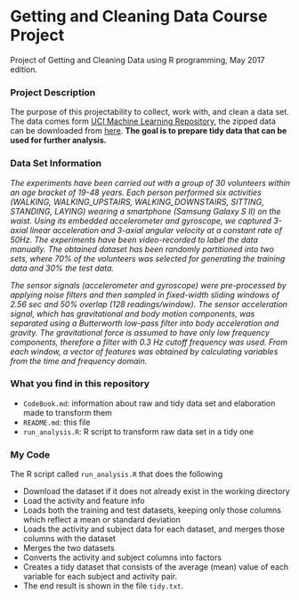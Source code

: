 # Getting and Cleaning Data Course Project
Project of Getting and Cleaning Data using R programming, May 2017 edition.


### Project Description
The purpose of this projectability to collect, work with, and clean a data set. The data comes form [UCI Machine Learning Repository](http://archive.ics.uci.edu/ml/), the zipped data can be downloaded from [here](https://d396qusza40orc.cloudfront.net/getdata%2Fprojectfiles%2FUCI%20HAR%20Dataset.zip).
**The goal is to prepare tidy data that can be used for further analysis.**

### Data Set Information

_The experiments have been carried out with a group of 30 volunteers within an age bracket of 19-48 years. Each person performed six activities (WALKING, WALKING_UPSTAIRS, WALKING_DOWNSTAIRS, SITTING, STANDING, LAYING) wearing a smartphone (Samsung Galaxy S II) on the waist. Using its embedded accelerometer and gyroscope, we captured 3-axial linear acceleration and 3-axial angular velocity at a constant rate of 50Hz. The experiments have been video-recorded to label the data manually. The obtained dataset has been randomly partitioned into two sets, where 70% of the volunteers was selected for generating the training data and 30% the test data._ 

_The sensor signals (accelerometer and gyroscope) were pre-processed by applying noise filters and then sampled in fixed-width sliding windows of 2.56 sec and 50% overlap (128 readings/window). The sensor acceleration signal, which has gravitational and body motion components, was separated using a Butterworth low-pass filter into body acceleration and gravity. The gravitational force is assumed to have only low frequency components, therefore a filter with 0.3 Hz cutoff frequency was used. From each window, a vector of features was obtained by calculating variables from the time and frequency domain._

### What you find in this repository
* `CodeBook.md`: information about raw and tidy data set and elaboration made to transform them
* `README.md`: this file
* `run_analysis.R`: R script to transform raw data set in a tidy one

### My Code
The R script called `run_analysis.R` that does the following

* Download the dataset if it does not already exist in the working directory
* Load the activity and feature info
* Loads both the training and test datasets, keeping only those columns which reflect a mean or standard deviation
* Loads the activity and subject data for each dataset, and merges those columns with the dataset
* Merges the two datasets
* Converts the activity and subject columns into factors
* Creates a tidy dataset that consists of the average (mean) value of each variable for each subject and activity pair.
* The end result is shown in the file `tidy.txt`.
